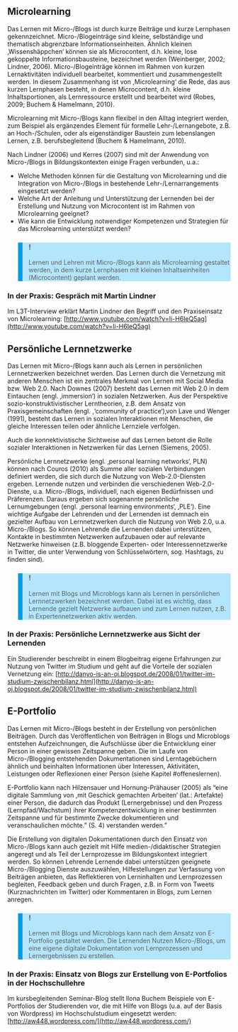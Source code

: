 <!-- filename: 03_Lernen_mit_Micro--Blogs.md -->
<!-- title: Lernen mit Micro-/Blogs -->

## Microlearning

Das Lernen mit Micro-/Blogs ist durch kurze Beiträge und kurze Lernphasen gekennzeichnet. Micro-/Blogeinträge sind kleine, selbständige und thematisch abgrenzbare Informationseinheiten. Ähnlich kleinen ‚Wissenshäppchen‘ können sie als Microcontent, d.h. kleine, lose gekoppelte Informationsbausteine, bezeichnet werden (Weinberger, 2002; Lindner, 2006). Micro-/Blogeinträge können im Rahmen von kurzen Lernaktivitäten individuell bearbeitet, kommentiert und zusammengestellt werden. In diesem Zusammenhang ist von ,Microlearning‘ die Rede, das aus kurzen Lernphasen besteht, in denen Microcontent, d.h. kleine Inhaltsportionen, als Lernressource erstellt und bearbeitet wird (Robes, 2009; Buchem &amp; Hamelmann, 2010).

Microlearning mit Micro-/Blogs kann flexibel in den Alltag integriert werden, zum Beispiel als ergänzendes Element für formelle Lehr-/Lernangebote, z.B. an Hoch-/Schulen, oder als eigenständiger Baustein zum lebenslangen Lernen, z.B. berufsbegleitend (Buchem &amp; Hamelmann, 2010).

Nach Lindner (2006) und Kerres (2007) sind mit der Anwendung von Micro-/Blogs in Bildungskontexten einige Fragen verbunden, u.a.:

- Welche Methoden können für die Gestaltung von Microlearning und die Integration von Micro-/Blogs in bestehende Lehr-/Lernarrangements eingesetzt werden?
- Welche Art der Anleitung und Unterstützung der Lernenden bei der Erstellung und Nutzung von Microcontent ist im Rahmen von Microlearning geeignet?
- Wie kann die Entwicklung notwendiger Kompetenzen und Strategien für das Microlearning unterstützt werden?

<blockquote style="background: #B3E5FC; border-left: 10px solid #039BE5">

### !

Lernen und Lehren mit Micro-/Blogs kann als Microlearning gestaltet werden, in dem kurze Lernphasen mit kleinen Inhaltseinheiten (Microcontent) geplant werden.

</blockquote>

### In der Praxis: Gespräch mit Martin Lindner

Im L3T-Interview erklärt Martin Lindner den Begriff und den Praxiseinsatz von Microlearning: [http://www.youtube.com/watch?v=Ii-H6IeQ5ag](http://www.youtube.com/watch?v=Ii-H6IeQ5ag)

</blockquote>

## Persönliche Lernnetzwerke

Das Lernen mit Micro-/Blogs kann auch als Lernen in persönlichen Lernnetzwerken bezeichnet werden. Das Lernen durch die Vernetzung mit anderen Menschen ist ein zentrales Merkmal von Lernen mit Social Media bzw. Web 2.0. Nach Downes (2007) besteht das Lernen mit Web 2.0 in dem Eintauchen (engl. ‚immersion‘) in sozialen Netzwerken. Aus der Perspektive sozio-konstruktivistischer Lerntheorien, z.B. dem Ansatz von Praxisgemeinschaften (engl. ,‘community of practice‘)‚von Lave und Wenger (1991), besteht das Lernen in sozialen Interaktionen mit Menschen, die gleiche Interessen teilen oder ähnliche Lernziele verfolgen.

Auch die konnektivistische Sichtweise auf das Lernen betont die Rolle sozialer Interaktionen in Netzwerken für das Lernen (Siemens, 2005).

Persönliche Lernnetzwerke (engl. ‚personal learning networks‘, PLN) können nach Couros (2010) als Summe aller sozialen Verbindungen definiert werden, die sich durch die Nutzung von Web-2.0-Diensten ergeben. Lernende nutzen und verbinden die verschiedenen Web-2.0-Dienste, u.a. Micro-/Blogs, individuell, nach eigenen Bedürfnissen und Präferenzen. Daraus ergeben sich sogenannte persönliche Lernumgebungen (engl. ,personal learning environments‘, ‚PLE‘). Eine wichtige Aufgabe der Lehrenden und der Lernenden ist demnach ein gezielter Aufbau von Lernnetzwerken durch die Nutzung von Web 2.0, u.a. Micro-/Blogs. So können Lehrende die Lernenden dabei unterstützen, Kontakte in bestimmten Netzwerken aufzubauen oder auf relevante Netzwerke hinweisen (z.B. bloggende Experten- oder Interessennetzwerke in Twitter, die unter Verwendung von Schlüsselwörtern, sog. Hashtags, zu finden sind).

<blockquote style="background: #B3E5FC; border-left: 10px solid #039BE5">

### !

Lernen mit Blogs und Microblogs kann als Lernen in persönlichen Lernnetzwerken bezeichnet werden. Dabei ist es wichtig, dass Lernende gezielt Netzwerke aufbauen und zum Lernen nutzen, z.B. in Expertennetzwerken aktiv werden.

</blockquote>

### In der Praxis: Persönliche Lernnetzwerke aus Sicht der Lernenden

Ein Studierender beschreibt in einem Blogbeitrag eigene Erfahrungen zur Nutzung von Twitter im Studium und geht auf die Vorteile der sozialen Vernetzung ein: [http://danyo-is-an-oj.blogspot.de/2008/01/twitter-im-studium-zwischenbilanz.html](http://danyo-is-an-oj.blogspot.de/2008/01/twitter-im-studium-zwischenbilanz.html)

</blockquote>

## E-Portfolio

Das Lernen mit Micro-/Blogs besteht in der Erstellung von persönlichen Beiträgen. Durch das Veröffentlichen von Beiträgen in Blogs und Microblogs entstehen Aufzeichnungen, die Aufschlüsse über die Entwicklung einer Person in einer gewissen Zeitspanne geben. Die im Laufe von Micro-/Blogging entstehenden Dokumentationen sind Lerntagebüchern ähnlich und beinhalten Informationen über Interessen, Aktivitäten, Leistungen oder Reflexionen einer Person (siehe Kapitel #offeneslernen).

E-Portfolio kann nach Hilzensauer und Hornung-Prähauser (2005) als “eine digitale Sammlung von ,mit Geschick gemachten Arbeiten‘ (lat.: Artefakte) einer Person, die dadurch das Produkt (Lernergebnisse) und den Prozess (Lernpfad/Wachstum) ihrer Kompetenzentwicklung in einer bestimmten Zeitspanne und für bestimmte Zwecke dokumentieren und veranschaulichen möchte.” (S. 4) verstanden werden.”

Die Erstellung von digitalen Dokumentationen durch den Einsatz von Micro-/Blogs kann auch gezielt mit Hilfe medien-/didaktischer Strategien angeregt und als Teil der Lernprozesse im Bildungskontext integriert werden. So können Lehrende Lernende dabei unterstützen geeignete Micro-/Blogging Dienste auszuwählen, Hilfestellungen zur Verfassung von Beiträgen anbieten, das Reflektieren von Lerninhalten und Lernprozessen begleiten, Feedback geben und durch Fragen, z.B. in Form von Tweets (Kurznachrichten im Twitter) oder Kommentaren in Blogs, zum Lernen anregen.

<blockquote style="background: #B3E5FC; border-left: 10px solid #039BE5">

### !

Lernen mit Blogs und Microblogs kann nach dem Ansatz von E-Portfolio gestaltet werden. Die Lernenden Nutzen Micro-/Blogs, um eine eigene digitale Dokumentation von Lernprozessen und Lernergebnissen zu erstellen.

</blockquote>

### In der Praxis: Einsatz von Blogs zur Erstellung von E-Portfolios in der Hochschullehre

Im kursbegleitenden Seminar-Blog stellt Ilona Buchem Beispiele von E-Portfolios der Studierenden vor, die mit Hilfe von Blogs (u.a. auf der Basis von Wordpress) im Hochschulstudium eingesetzt werden: [http://aw448.wordpress.com/](http://aw448.wordpress.com/)

</blockquote>
